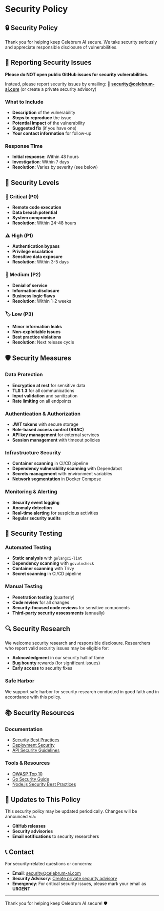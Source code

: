 # Security Policy

## 🔒 Security Policy

Thank you for helping keep Celebrum AI secure. We take security seriously and appreciate responsible disclosure of vulnerabilities.

## 📧 Reporting Security Issues

**Please do NOT open public GitHub issues for security vulnerabilities.**

Instead, please report security issues by emailing:
📧 **[security@celebrum-ai.com](mailto:security@celebrum-ai.com)** (or create a private security advisory)

### What to Include

- **Description** of the vulnerability
- **Steps to reproduce** the issue
- **Potential impact** of the vulnerability
- **Suggested fix** (if you have one)
- **Your contact information** for follow-up

### Response Time

- **Initial response**: Within 48 hours
- **Investigation**: Within 7 days
- **Resolution**: Varies by severity (see below)

## 🎯 Security Levels

### 🚨 Critical (P0)

- **Remote code execution**
- **Data breach potential**
- **System compromise**
- **Resolution**: Within 24-48 hours

### ⚠️ High (P1)

- **Authentication bypass**
- **Privilege escalation**
- **Sensitive data exposure**
- **Resolution**: Within 3-5 days

### 📝 Medium (P2)

- **Denial of service**
- **Information disclosure**
- **Business logic flaws**
- **Resolution**: Within 1-2 weeks

### 🏷️ Low (P3)

- **Minor information leaks**
- **Non-exploitable issues**
- **Best practice violations**
- **Resolution**: Next release cycle

## 🛡️ Security Measures

### Data Protection

- **Encryption at rest** for sensitive data
- **TLS 1.3** for all communications
- **Input validation** and sanitization
- **Rate limiting** on all endpoints

### Authentication & Authorization

- **JWT tokens** with secure storage
- **Role-based access control (RBAC)**
- **API key management** for external services
- **Session management** with timeout policies

### Infrastructure Security

- **Container scanning** in CI/CD pipeline
- **Dependency vulnerability scanning** with Dependabot
- **Secrets management** with environment variables
- **Network segmentation** in Docker Compose

### Monitoring & Alerting

- **Security event logging**
- **Anomaly detection**
- **Real-time alerting** for suspicious activities
- **Regular security audits**

## 🧪 Security Testing

### Automated Testing

- **Static analysis** with `golangci-lint`
- **Dependency scanning** with `govulncheck`
- **Container scanning** with Trivy
- **Secret scanning** in CI/CD pipeline

### Manual Testing

- **Penetration testing** (quarterly)
- **Code review** for all changes
- **Security-focused code reviews** for sensitive components
- **Third-party security assessments** (annually)

## 🔍 Security Research

We welcome security research and responsible disclosure. Researchers who report valid security issues may be eligible for:

- **Acknowledgment** in our security hall of fame
- **Bug bounty** rewards (for significant issues)
- **Early access** to security fixes

### Safe Harbor

We support safe harbor for security research conducted in good faith and in accordance with this policy.

## 📚 Security Resources

### Documentation

- [Security Best Practices](docs/DEPLOYMENT_BEST_PRACTICES.md)
- [Deployment Security](docs/DEPLOYMENT_IMPROVEMENTS_SUMMARY.md)
- [API Security Guidelines](docs/TELEGRAM_BOT_TROUBLESHOOTING.md)

### Tools & Resources

- [OWASP Top 10](https://owasp.org/www-project-top-ten/)
- [Go Security Guide](https://go.dev/security/)
- [Node.js Security Best Practices](https://nodejs.org/en/docs/guides/security/)

## 🔄 Updates to This Policy

This security policy may be updated periodically. Changes will be announced via:

- **GitHub releases**
- **Security advisories**
- **Email notifications** to security researchers

## 📞 Contact

For security-related questions or concerns:
- **Email**: security@celebrum-ai.com
- **Security Advisory**: [Create private security advisory](https://github.com/irfndi/celebrum-ai-go/security/advisories/new)
- **Emergency**: For critical security issues, please mark your email as **URGENT**

---

Thank you for helping keep Celebrum AI secure! 🛡️
